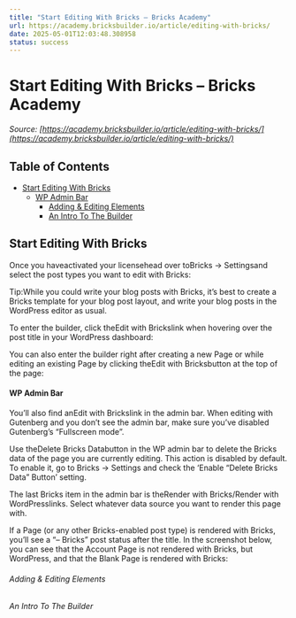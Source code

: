 ```yaml
---
title: "Start Editing With Bricks – Bricks Academy"
url: https://academy.bricksbuilder.io/article/editing-with-bricks/
date: 2025-05-01T12:03:48.308958
status: success
---
```


# Start Editing With Bricks – Bricks Academy

*Source: [https://academy.bricksbuilder.io/article/editing-with-bricks/](https://academy.bricksbuilder.io/article/editing-with-bricks/)*

## Table of Contents

- [Start Editing With Bricks](#start-editing-with-bricks)
    - [WP Admin Bar](#wp-admin-bar)
        - [Adding & Editing Elements](#adding--editing-elements)
        - [An Intro To The Builder](#an-intro-to-the-builder)

## Start Editing With Bricks

Once you haveactivated your licensehead over toBricks → Settingsand select the post types you want to edit with Bricks:

Tip:While you could write your blog posts with Bricks, it’s best to create a Bricks template for your blog post layout, and write your blog posts in the WordPress editor as usual.

To enter the builder, click theEdit with Brickslink when hovering over the post title in your WordPress dashboard:

You can also enter the builder right after creating a new Page or while editing an existing Page by clicking theEdit with Bricksbutton at the top of the page:

#### WP Admin Bar

You’ll also find anEdit with Brickslink in the admin bar. When editing with Gutenberg and you don’t see the admin bar, make sure you’ve disabled Gutenberg’s “Fullscreen mode”.

Use theDelete Bricks Databutton in the WP admin bar to delete the Bricks data of the page you are currently editing. This action is disabled by default. To enable it, go to Bricks → Settings and check the ‘Enable “Delete Bricks Data” Button’ setting.

The last Bricks item in the admin bar is theRender with Bricks/Render with WordPresslinks. Select whatever data source you want to render this page with.

If a Page (or any other Bricks-enabled post type) is rendered with Bricks, you’ll see a “– Bricks” post status after the title. In the screenshot below, you can see that the Account Page is not rendered with Bricks, but WordPress, and that the Blank Page is rendered with Bricks:

###### Adding & Editing Elements

###### An Intro To The Builder

